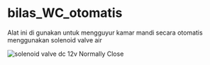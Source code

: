 # bilas_WC_otomatis
Alat ini di gunakan untuk mengguyur kamar mandi secara otomatis menggunakan solenoid valve air

![solenoid valve dc 12v](https://user-images.githubusercontent.com/4026499/170951484-49ee51c5-ca98-4639-ad83-2be2b900d32a.jpeg)
 Normally Close

